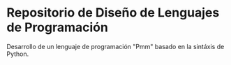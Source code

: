 # Repositorio de Diseño de Lenguajes de Programación
Desarrollo de un lenguaje de programación "Pmm" basado en la sintáxis de Python.
